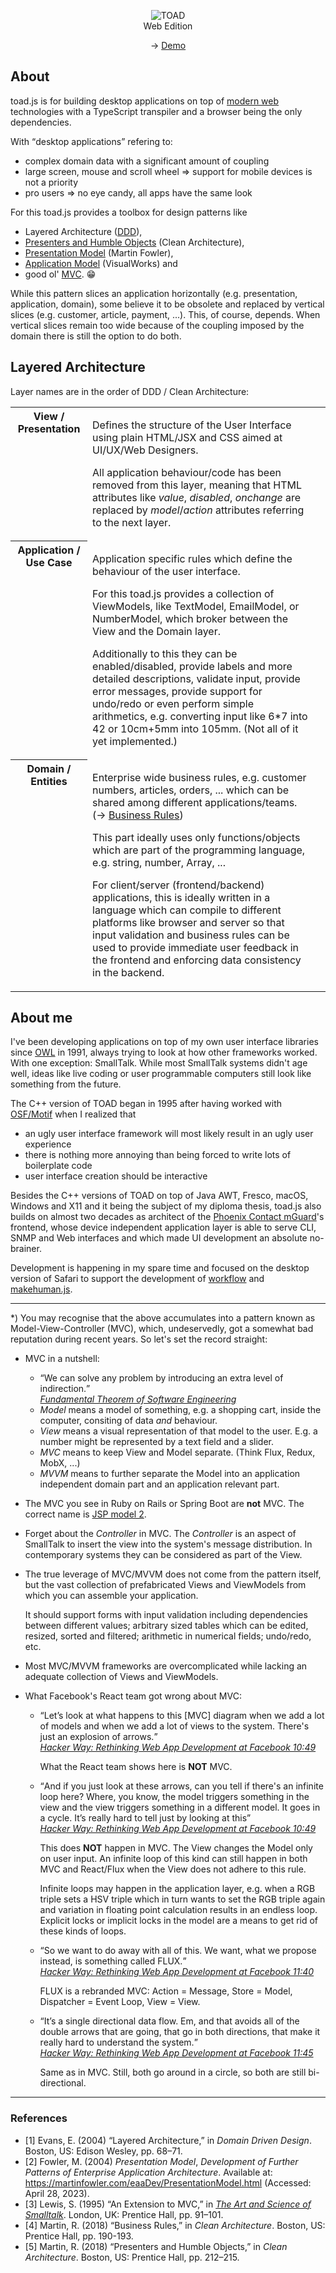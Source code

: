 <p align="center">
   <img src="https://markandre13.github.io/toad.js/toad.gif" alt="TOAD" /><br />
   Web Edition
</p>

<p align="center">
  → <a href="https://markandre13.github.io/toad.js/">Demo</a>
</p>

## About

toad.js is for building desktop applications on top of [modern web](https://modern-web.dev/)
technologies with a TypeScript transpiler and a browser being the only dependencies.

With <q>desktop applications</q> refering to:

* complex domain data with a significant amount of coupling
* large screen, mouse and scroll wheel ⇒ support for mobile devices is not a priority
* pro users ⇒ no eye candy, all apps have the same look

For this toad.js provides a toolbox for design patterns like

* Layered Architecture (<a href="#ref1">DDD</a>),
* <a href="#ref5">Presenters and Humble Objects</a> (Clean Architecture),
* <a href="#ref2">Presentation Model</a> (Martin Fowler),
* <a href="#ref3">Application Model</a> (VisualWorks) and
* good ol' <a href="#asterisk">MVC</a>. 😁

While this pattern slices an application horizontally (e.g. presentation, application, domain),
some believe it to be obsolete and replaced by vertical slices (e.g. customer, article, payment, ...).
This, of course, depends. When vertical slices remain too wide because of the coupling imposed
by the domain there is still the option to do both.

## Layered Architecture

Layer names are in the order of DDD / Clean Architecture:

<table>
  <tr>
    <th valign="top">View / Presentation</th>
    <td>
      <p>
        Defines the structure of the User Interface using plain HTML/JSX and CSS aimed at
        UI/UX/Web Designers.
      </p>
      <p>
        All application behaviour/code has been removed from this layer, meaning that
        HTML attributes like <i>value</i>, <i>disabled</i>, <i>onchange</i> are replaced
        by <i>model</i>/<i>action</i> attributes referring to the next layer.
      </p>
    </td>
    <td></td>
  </tr>
  <tr>
    <th valign="top">Application / Use Case</th>
    <td>
      <p>
        Application specific rules which define the behaviour of the user interface.
      </p>
      <p>
        For this toad.js provides a collection of ViewModels, like TextModel, EmailModel,
        or NumberModel, which broker between the View and the Domain layer.
      </p>
      <p>
        Additionally to this they can be enabled/disabled, provide labels and more detailed descriptions, validate input, provide error messages, provide support for undo/redo
        or even perform simple arithmetics, e.g. converting input like 6*7 into 42 or
        10cm+5mm into 105mm. (Not all of it yet implemented.)
      </p>
    </td>
  </tr>
  <tr>
    <th valign="top">Domain / Entities</th>
    <td>
        <p>
            Enterprise wide business rules, e.g. customer numbers, articles, orders, ... 
            which can be shared among different applications/teams. (→ <a href="#ref4">Business Rules</a>)
        </p>
        <p>
            This part ideally uses only functions/objects which are part of the
            programming language, e.g. string, number, Array, ...
        </p>
        <p>
            For client/server (frontend/backend) applications, this is ideally written
            in a language which can compile to different platforms like browser and
            server so that input validation and business rules can be used to provide
            immediate user feedback in the frontend and enforcing data consistency in
            the backend.
        </p>
    </td>
  </tr>
</table>

## About me

I've been developing applications on top of my own user interface libraries since [OWL](https://en.wikipedia.org/wiki/Object_Windows_Library) in 1991, always trying to look at how other frameworks worked. With one exception: SmallTalk. While most SmallTalk systems didn't age well, ideas like
live coding or user programmable computers still look like something from the future.

The C++ version of TOAD began in 1995 after having worked with [OSF/Motif](https://en.wikipedia.org/wiki/Motif_(software)) when I realized that

* an ugly user interface framework will most likely result in an ugly user experience
* there is nothing more annoying than being forced to write lots of boilerplate code
* user interface creation should be interactive

Besides the C++ versions of TOAD on top of Java AWT, Fresco, macOS, Windows and X11 and it being the subject of my diploma thesis, toad.js also builds on almost two decades as architect of the [Phoenix Contact mGuard](http://help.mguard.com/)'s frontend, whose device independent application layer is able to serve CLI, SNMP and Web interfaces and which made UI development an absolute no-brainer.

Development is happening in my spare time and focused on the desktop version of Safari to support the development of [workflow](https://github.com/markandre13/workflow#readme) and [makehuman.js](https://github.com/markandre13/makehuman.js#readme).

<hr/>

<a id="asterisk">*</a>) You may recognise that the above accumulates into a pattern known as
Model-View-Controller (MVC), which, undeservedly, got a somewhat bad reputation during recent
years. So let's set the record straight:

* MVC in a nutshell:

  * <q>We can solve any problem by introducing an extra level of indirection.</q><br />
  <cite>[Fundamental Theorem of Software Engineering](https://en.wikipedia.org/wiki/Fundamental_theorem_of_software_engineering)<cite>
  * _Model_ means a model of something, e.g. a shopping cart, inside the computer,
    consiting of data *and* behaviour.
  * _View_ means a visual representation of that model to the user. E.g. a number might be
    represented by a text field and a slider.
  * _MVC_ means to keep View and Model separate. (Think Flux, Redux, MobX, ...)
  * _MVVM_ means to further separate the Model into an application independent domain part
    and an application relevant part.
  
* The MVC you see in Ruby on Rails or Spring Boot are **not** MVC.
  The correct name is [JSP model 2](https://en.wikipedia.org/wiki/JSP_model_2_architecture).

* Forget about the _Controller_ in MVC. The _Controller_ is an aspect of SmallTalk to
  insert the view into the system's message distribution. In contemporary systems they can be
  considered as part of the View.

* The true leverage of MVC/MVVM does not come from the pattern itself, but the vast collection of
  prefabricated Views and ViewModels from which you can assemble your application.

  It should support forms with input validation including dependencies between different values;
  arbitrary sized tables which can be edited, resized, sorted and filtered; arithmetic in numerical
  fields; undo/redo, etc.

* Most MVC/MVVM frameworks are overcomplicated while lacking an adequate collection of Views
  and ViewModels.

* What Facebook's React team got wrong about MVC:

  * <q>Let’s look at what happens to this [MVC] diagram when we add a lot of models and when we add
    a lot of views to the system. There's just an explosion of arrows.</q><br />
    <cite>[Hacker Way: Rethinking Web App Development at Facebook 10:49](https://youtu.be/nYkdrAPrdcw?t=649)</cite>

    What the React team shows here is **NOT** MVC.

  * <q>And if you just look at these arrows, can you tell if there's an infinite loop here?
    Where, you know, the model triggers something in the view and the view triggers something in
    a different model. It goes in a cycle. It’s really hard to tell just by looking at this</q><br />
    <cite>[Hacker Way: Rethinking Web App Development at Facebook 10:49](https://youtu.be/nYkdrAPrdcw?t=649)</cite>

    This does **NOT** happen in MVC. The View changes the Model only on user input. An infinite loop
    of this kind can still happen in both MVC and React/Flux when the View does not adhere to this
    rule.

    Infinite loops may happen in the application layer, e.g. when a RGB triple sets a HSV triple
    which in turn wants to set the RGB triple again and variation in floating point calculation
    results in an endless loop. Explicit locks or implicit locks in the model are a means to get
    rid of these kinds of loops.

  * <q>So we want to do away with all of this. We want, what we propose instead, is something
    called FLUX.</q><br />
    <cite>[Hacker Way: Rethinking Web App Development at Facebook 11:40](https://youtu.be/nYkdrAPrdcw?t=700)</cite>

    FLUX is a rebranded MVC: Action = Message, Store = Model, Dispatcher = Event Loop, View = View.

   * <q>It’s a single directional data flow. Em, and that avoids all of the double arrows that
     are going, that go in both directions, that make it really hard to understand the system.</q><br />
     <cite>[Hacker Way: Rethinking Web App Development at Facebook 11:45](https://youtu.be/nYkdrAPrdcw?t=705)</cite>

     Same as in MVC. Still, both go around in a circle, so both are still bi-directional.

<hr/>

### References

<ul>
    <li>
        <a id="ref1">[1]</a> Evans, E. (2004) “Layered Architecture,” in <i>Domain Driven Design</i>. Boston, US: Edison Wesley, pp. 68–71. 
    </li>
    <li>
        <a id="ref2">[2]</a> Fowler, M. (2004) <i>Presentation Model</i>, <i>Development of Further Patterns of Enterprise Application Architecture</i>. Available at: <a href="https://martinfowler.com/eaaDev/PresentationModel.html">https://martinfowler.com/eaaDev/PresentationModel.html</a> (Accessed: April 28, 2023). 
    </li>
    <li>
         <a id="ref3">[3]</a> Lewis, S. (1995) “An Extension to MVC,” in <i><a href="https://rmod-files.lille.inria.fr/FreeBooks/Art/artAdded174186187Final.pdf">The Art and Science of Smalltalk</a></i>. London, UK: Prentice Hall, pp. 91–101. 
    </li>
    <li>
         <a id="ref4">[4]</a> Martin, R. (2018) “Business Rules,” in <i>Clean Architecture</i>. Boston, US: Prentice Hall, pp. 190-193.
    </li>
    <li>
         <a id="ref5">[5]</a> Martin, R. (2018) “Presenters and Humble Objects,” in <i>Clean Architecture</i>. Boston, US: Prentice Hall, pp. 212–215.
    </li>
</ul>
